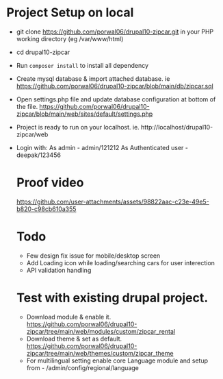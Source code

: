 # Project Setup on local

* git clone https://github.com/porwal06/drupal10-zipcar.git in your PHP working directory (eg /var/www/html)
* cd drupal10-zipcar
* Run `composer install` to install all dependency
* Create mysql database & import attached database. ie https://github.com/porwal06/drupal10-zipcar/blob/main/db/zipcar.sql
* Open settings.php file and update database configuration at bottom of the file. https://github.com/porwal06/drupal10-zipcar/blob/main/web/sites/default/settings.php
* Project is ready to run on your localhost. ie. http://localhost/drupal10-zipcar/web
* Login with:
  As admin -  admin/121212
  As Authenticated user - deepak/123456

  # Proof video

  https://github.com/user-attachments/assets/98822aac-c23e-49e5-b820-c98cb610a355


  # Todo

  * Few design fix issue for mobile/desktop screen
  * Add Loading icon while loading/searching cars for user interection
  * API validation handling
 
  # Test with existing drupal project.
  * Download module & enable it. https://github.com/porwal06/drupal10-zipcar/tree/main/web/modules/custom/zipcar_rental
  * Download theme & set as default. https://github.com/porwal06/drupal10-zipcar/tree/main/web/themes/custom/zipcar_theme
  * For multilingual setting enable core Language module and setup from - /admin/config/regional/language

